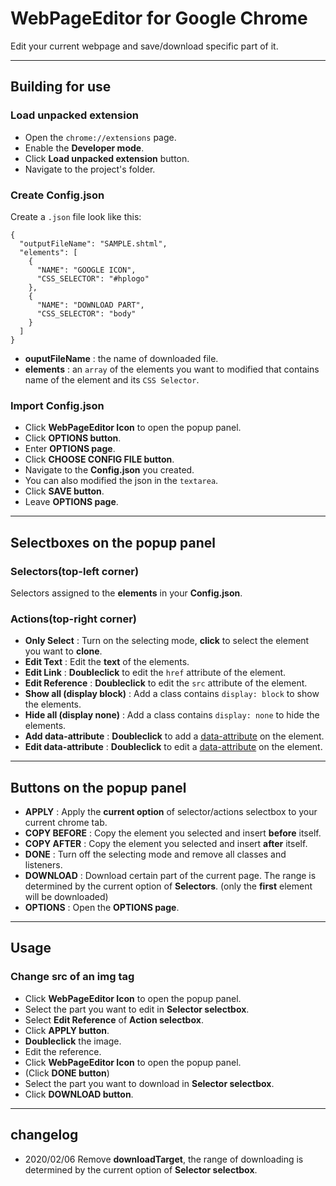 # WebPageEditor for Google Chrome
Edit your current webpage and save/download specific part of it.

----
## Building for use
### Load unpacked extension
* Open the `chrome://extensions` page.
* Enable the **Developer mode**.
* Click **Load unpacked extension** button.
* Navigate to the project's folder.

### Create Config.json
Create a `.json` file look like this:

    {
      "outputFileName": "SAMPLE.shtml",
      "elements": [
        {
          "NAME": "GOOGLE ICON",
          "CSS_SELECTOR": "#hplogo"
        },
        {
          "NAME": "DOWNLOAD PART",
          "CSS_SELECTOR": "body"
        }
      ]
    }

* **ouputFileName** : the name of downloaded file.
* **elements** : an `array` of the elements you want to modified that contains name of the element and its `CSS Selector`.

### Import Config.json
* Click **WebPageEditor Icon** to open the popup panel.
* Click **OPTIONS button**.
* Enter **OPTIONS page**.
* Click **CHOOSE CONFIG FILE button**.
* Navigate to the **Config.json** you created.
* You can also modified the json in the `textarea`.
* Click **SAVE button**.
* Leave **OPTIONS page**.

----
## Selectboxes on the popup panel
### Selectors(top-left corner)
Selectors assigned to the **elements** in your **Config.json**.

### Actions(top-right corner)
* **Only Select** : Turn on the selecting mode, **click** to select the element you want to **clone**.
* **Edit Text** : Edit the **text** of the elements.
* **Edit Link** : **Doubleclick** to edit the `href` attribute of the element.
* **Edit Reference** : **Doubleclick** to edit the `src` attribute of the element.
* **Show all (display block)** : Add a class contains `display: block` to show the elements.
* **Hide all (display none)** : Add a class contains `display: none` to hide the elements.
* **Add data-attribute** : **Doubleclick** to add a [data-attribute](https://developer.mozilla.org/en-US/docs/Learn/HTML/Howto/Use_data_attributes) on the element.
* **Edit data-attribute** : **Doubleclick** to edit a [data-attribute](https://developer.mozilla.org/en-US/docs/Learn/HTML/Howto/Use_data_attributes) on the element.

----
## Buttons on the popup panel
* **APPLY** : Apply the  **current option** of selector/actions selectbox to your current chrome tab.
* **COPY BEFORE** : Copy the element you selected and insert **before** itself.
* **COPY AFTER** : Copy the element you selected and insert **after** itself.
* **DONE** : Turn off the selecting mode and remove all classes and listeners.
* **DOWNLOAD** : Download certain part of the current page. The range is determined by the current option of **Selectors**. (only the **first** element will be downloaded)
* **OPTIONS** : Open the **OPTIONS page**.

----
## Usage
### Change src of an img tag
* Click **WebPageEditor Icon** to open the popup panel.
* Select the part you want to edit in **Selector selectbox**.
* Select **Edit Reference** of **Action selectbox**.
* Click **APPLY button**.
* **Doubleclick** the image.
* Edit the reference.
* Click **WebPageEditor Icon** to open the popup panel.
* (Click **DONE button**)
* Select the part you want to download in **Selector selectbox**.
* Click **DOWNLOAD button**.

----
## changelog
* 2020/02/06 Remove **downloadTarget**, the range of downloading is determined by the current option of **Selector selectbox**.
